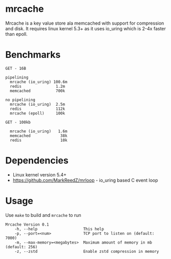 # mrcache
Mrcache is a key value store ala memcached with support for compression and disk.  It requires linux kernel 5.3+ as it uses io_uring which is 2-4x faster than epoll.

# Benchmarks

```
GET - 16B

pipelining
  mrcache (io_uring) 100.6m
  redis               1.2m
  memcached           700k

no pipelining
  mrcache (io_uring)  2.5m
  redis               112k
  mrcache (epoll)     100k

GET - 100kb

  mrcache (io_uring)   1.6m
  memcached             38k
  redis                 10k

```

# Dependencies

* Linux kernel version 5.4+
* https://github.com/MarkReedZ/mrloop - io_uring based C event loop

# Usage

Use `make` to build and `mrcache` to run

```
Mrcache Version 0.1
    -h, --help                    This help
    -p, --port=<num>              TCP port to listen on (default: 7000)
    -m, --max-memory=<megabytes>  Maximum amount of memory in mb (default: 256)
    -z, --zstd                    Enable zstd compression in memory
```


